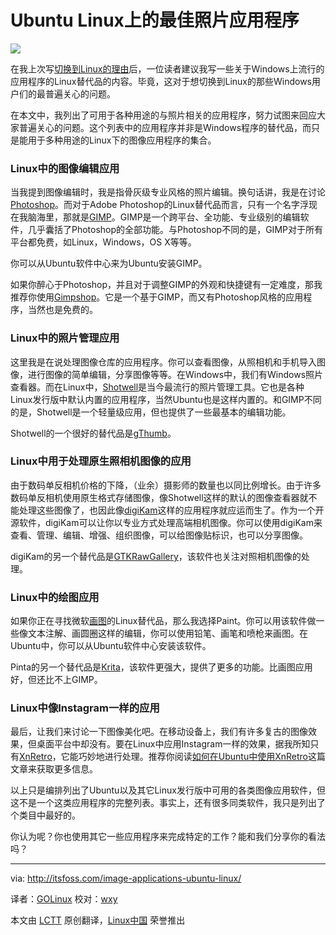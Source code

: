 Ubuntu Linux上的最佳照片应用程序
================================================================================
![](http://itsfoss.com/wp-content/uploads/2014/05/Image_Applications_Linux.jpeg)

在我上次写[切换到Linux的理由][1]后，一位读者建议我写一些关于Windows上流行的应用程序的Linux替代品的内容。毕竟，这对于想切换到Linux的那些Windows用户们的最普遍关心的问题。

在本文中，我列出了可用于各种用途的与照片相关的应用程序，努力试图来回应大家普遍关心的问题。这个列表中的应用程序并非是Windows程序的替代品，而只是能用于多种用途的Linux下的图像应用程序的集合。

### Linux中的图像编辑应用 ###

当我提到图像编辑时，我是指骨灰级专业风格的照片编辑。换句话讲，我是在讨论[Photoshop][2]。而对于Adobe Photoshop的Linux替代品而言，只有一个名字浮现在我脑海里，那就是[GIMP][3]。GIMP是一个跨平台、全功能、专业级别的编辑软件，几乎囊括了Photoshop的全部功能。与Photoshop不同的是，GIMP对于所有平台都免费，如Linux，Windows，OS X等等。

你可以从Ubuntu软件中心来为Ubuntu安装GIMP。 

如果你醉心于Photoshop，并且对于调整GIMP的外观和快捷键有一定难度，那我推荐你使用[Gimpshop][4]。它是一个基于GIMP，而又有Photoshop风格的应用程序，当然也是免费的。

### Linux中的照片管理应用 ###

这里我是在说处理图像仓库的应用程序。你可以查看图像，从照相机和手机导入图像，进行图像的简单编辑，分享图像等等。在Windows中，我们有Windows照片查看器。而在Linux中，[Shotwell][5]是当今最流行的照片管理工具。它也是各种Linux发行版中默认内置的应用程序，当然Ubuntu也是这样内置的。和GIMP不同的是，Shotwell是一个轻量级应用，但也提供了一些最基本的编辑功能。

Shotwell的一个很好的替代品是[gThumb][6]。

### Linux中用于处理原生照相机图像的应用 ###

由于数码单反相机价格的下降，（业余）摄影师的数量也以同比例增长。由于许多数码单反相机使用原生格式存储图像，像Shotwell这样的默认的图像查看器就不能处理这些图像了，也因此像[digiKam][7]这样的应用程序就应运而生了。作为一个开源软件，digiKam可以让你以专业方式处理高端相机图像。你可以使用digiKam来查看、管理、编辑、增强、组织图像，可以给图像贴标识，也可以分享图像。

digiKam的另一个替代品是[GTKRawGallery][8]，该软件也关注对照相机图像的处理。

### Linux中的绘图应用 ###

如果你正在寻找微软[画图][9]的Linux替代品，那么我选择Paint。你可以用该软件做一些像文本注解、画圆圈这样的编辑，你可以使用铅笔、画笔和喷枪来画图。在Ubuntu中，你可以从Ubuntu软件中心安装该软件。

Pinta的另一个替代品是[Krita][10]，该软件更强大，提供了更多的功能。比画图应用好，但还比不上GIMP。

### Linux中像Instagram一样的应用 ###

最后，让我们来讨论一下图像美化吧。在移动设备上，我们有许多复古的图像效果，但桌面平台中却没有。要在Linux中应用Instagram一样的效果，据我所知只有[XnRetro][11]，它能巧妙地进行处理。推荐你阅读[如何在Ubuntu中使用XnRetro][12]这篇文章来获取更多信息。

以上只是编排列出了Ubuntu以及其它Linux发行版中可用的各类图像应用软件，但这不是一个这类应用程序的完整列表。事实上，还有很多同类软件，我只是列出了个类目中最好的。

你认为呢？你也使用其它一些应用程序来完成特定的工作？能和我们分享你的看法吗？

--------------------------------------------------------------------------------

via: http://itsfoss.com/image-applications-ubuntu-linux/

译者：[GOLinux](https://github.com/GOLinux) 校对：[wxy](https://github.com/wxy)

本文由 [LCTT](https://github.com/LCTT/TranslateProject) 原创翻译，[Linux中国](http://linux.cn/) 荣誉推出

[1]:http://itsfoss.com/reasons-switch-linux-windows-xp/
[2]:http://www.photoshop.com/
[3]:http://www.gimp.org/
[4]:http://www.gimpshop.com/
[5]:https://wiki.gnome.org/Apps/Shotwell
[6]:https://wiki.gnome.org/action/show/Apps/gthumb?action=show&redirect=gthumb
[7]:http://www.digikam.org/
[8]:http://gtkrawgallery.sourceforge.net/src/en/home.html
[9]:http://pinta-project.com/
[10]:http://krita.org/index.php
[11]:http://www.xnview.com/en/xnretro/
[12]:http://itsfoss.com/add-instagram-effects-xnretro-ubuntu-linux/
